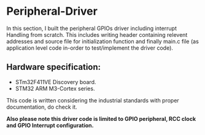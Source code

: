 # Peripheral-Driver

In this section, I built the peripheral GPIOs driver including interrupt Handling from scratch. 
This includes writing header containing relevent addresses and source file for initialization function and finally main.c file (as application level code in-order to test/implement the driver code).

## Hardware specification:
- STm32F411VE Discovery board.
- STM32 ARM M3-Cortex series.

This code is written considering the industrial standards with proper documentation, do check it.

**Also please note this driver code is limited to GPIO peripheral, RCC clock and GPIO Interrupt configuration.**

